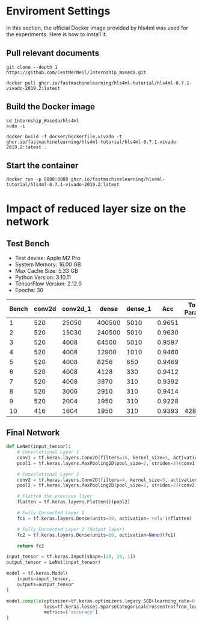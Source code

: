 # Enviroment Settings

In this section, the official Docker image provided by hls4ml was used for the experiments. Here is how to install it.

## Pull relevant documents


```
git clone --depth 1 https://github.com/CestMerNeil/Internship_Waseda.git
```

```
docker pull ghcr.io/fastmachinelearning/hls4ml-tutorial/hls4ml-0.7.1-vivado-2019.2:latest
```

## Build the Docker image

```
cd Internship_Waseda/hls4ml
sudo -i
```
```
docker build -f docker/Dockerfile.vivado -t ghcr.io/fastmachinelearning/hls4ml-tutorial/hls4ml-0.7.1-vivado-2019.2:latest .
```

## Start the container

```
docker run -p 8888:8888 ghcr.io/fastmachinelearning/hls4ml-tutorial/hls4ml-0.7.1-vivado-2019.2:latest
```

# Impact of reduced layer size on the network

## Test Bench
- Test devise: Apple M2 Pro
- System Memory: 16.00 GB
- Max Cache Size: 5.33 GB
- Python Version: 3.10.11
- TensorFlow Version: 2.12.0
- Epochs: 30

| Bench| conv2d | conv2d_1 | dense | dense_1 | Acc | Total Params |
|---------|---------|---------|---------|---------|---------|---------|
|1|520|25050|400500|5010|0.9651|
|2|520|15030|240500|5010|0.9630|
|3|520|4008|64500|5010|0.9597|
|4|520|4008|12900|1010|0.9460|
|5|520|4008|8256|650|0.9469|
|6|520|4008|4128|330|0.9412|
|7|520|4008|3870|310|0.9392|
|8|520|3006|2910|310|0.9414|
|9|520|2004|1950|310|0.9228|
|10|416|1604|1950|310|0.9393|4280|

## Final Network

```python
def LeNet(input_tensor):
    # Convolutional Layer 1
    conv1 = tf.keras.layers.Conv2D(filters=16, kernel_size=5, activation='relu', padding='valid')(input_tensor)
    pool1 = tf.keras.layers.MaxPooling2D(pool_size=2, strides=2)(conv1)

    # Convolutional Layer 2
    conv2 = tf.keras.layers.Conv2D(filters=4, kernel_size=5, activation='relu', padding='valid')(pool1)
    pool2 = tf.keras.layers.MaxPooling2D(pool_size=2, strides=2)(conv2)

    # Flatten the previous layer
    flatten = tf.keras.layers.Flatten()(pool2)

    # Fully Connected Layer 1
    fc1 = tf.keras.layers.Dense(units=30, activation='relu')(flatten)

    # Fully Connected Layer 2 (Output layer)
    fc2 = tf.keras.layers.Dense(units=10, activation=None)(fc1)

    return fc2

input_tensor = tf.keras.Input(shape=(28, 28, 1))
output_tensor = LeNet(input_tensor)

model = tf.keras.Model(
    inputs=input_tensor, 
    outputs=output_tensor
)

model.compile(optimizer=tf.keras.optimizers.legacy.SGD(learning_rate=0.01),
              loss=tf.keras.losses.SparseCategoricalCrossentro(from_logits=True),
              metrics=['accuracy']
)
```